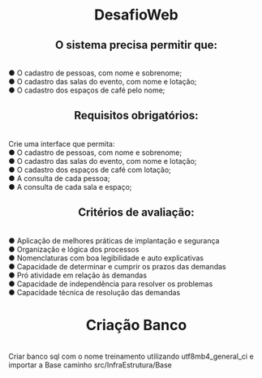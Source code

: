 <h1 align="center">DesafioWeb</h1>

<h2 align="center">O sistema precisa permitir que:</h2><br>
● O cadastro de pessoas, com nome e sobrenome;<br>
● O cadastro das salas do evento, com nome e lotação;<br>
● O cadastro dos espaços de café pelo nome;<br>

<h2 align="center">Requisitos obrigatórios:</h2><br>
  Crie uma interface que permita:<br>
● O cadastro de pessoas, com nome e sobrenome;<br>
● O cadastro das salas do evento, com nome e lotação;<br>
● O cadastro dos espaços de café com lotação;<br>
● A consulta de cada pessoa;<br>
● A consulta de cada sala e espaço;<br>

<h2 align="center">Critérios de avaliação:</h2><br>
● Aplicação de melhores práticas de implantação e segurança<br>
● Organização e lógica dos processos<br>
● Nomenclaturas com boa legibilidade e auto explicativas<br>
● Capacidade de determinar e cumprir os prazos das demandas<br>
● Pró atividade em relação às demandas<br>
● Capacidade de independência para resolver os problemas<br>
● Capacidade técnica de resolução das demandas<br>

<h1 align="center">Criação Banco</h1><br>
Criar banco sql com o nome treinamento utilizando utf8mb4_general_ci e importar a Base caminho src/InfraEstrutura/Base
